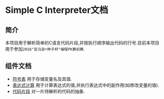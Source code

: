 # Simple C Interpreter文档
## 简介
本项目用于解析简单的C语言代码片段,并按执行顺序输出代码的行号.目前本项目用于参加`2016"亚马逊•种子杯"编程PK赛初赛`.
## 组件文档
* [符号表](symbol_table.md.html) 用于存储变量名及其值.
* [表达式计算](expr_calc.md.html) 用于计算表达式的值,并执行表达式中的副作用(如修改变量的值).
* [代码片段](code_fragment.md.html) 对一片待解析的代码的抽象.
